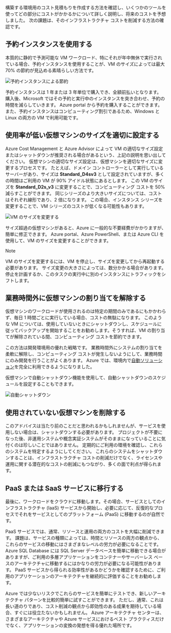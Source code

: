 構築する環境用のコスト見積もりを作成する方法を確認し、いくつかのツールを使ってどの部分にコストがかかるかについて詳しく説明し、将来のコストを予想しました。 次の課題は、そのインフラストラクチャ コストを削減する方法の確認です。

## <a name="use-reserved-instances"></a>予約インスタンスを使用する

本質的に静的で予測可能な VM ワークロード、特にそれが年中無休で実行されている場合、予約インスタンスを使用することが、VM のサイズによっては最大 70% の節約が見込める素晴らしい方法です。

![予約インスタンスによる節約](../images/savings-coins.png)

予約インスタンスは 1 年または 3 年単位で購入でき、全額前払いとなります。 購入後、Microsoft ではその予約と実行中のインスタンスを突き合わせ、予約の時間を減らしていきます。 Azure portal から予約を購入することができます。 また、予約インスタンスはコンピューティング割引であるため、Windows と Linux の両方の VM で利用可能です。

## <a name="right-size-underutilized-virtual-machines"></a>使用率が低い仮想マシンのサイズを適切に設定する

Azure Cost Management と Azure Advisor によって VM の適切なサイズ設定またはシャットダウンが推奨される場合があるという、上記の説明を思い出してください。 仮想マシンの適切なサイズ設定は、仮想マシンを適切なサイズに変更するプロセスです。 たとえば、ドメイン コントローラーとして実行しているサーバーがあり、サイズは **Standard_D4sv3** として設定されていますが、多くの時間はご利用の VM が 90% アイドル状態にあるとします。 この VM のサイズを **Standard_D2s_v3** に変更することで、コンピューティング コストを 50% 減らすことができます。 同じシリーズのより大きいサイズについては、コストはそれぞれ線形であり、2 倍になります。 この場合、インスタンス シリーズを変更することで、VM シリーズのコストが低くなる可能性もあります。

![VM のサイズを変更する](../images/vm-resize.png)

サイズ超過の仮想マシンがあると、Azure に一般的な不要経費がかかりますが、簡単に修正できます。 Azure portal、Azure PowerShell、または Azure CLI を使用して、VM のサイズを変更することができます。

> [!NOTE]
> VM のサイズを変更するには、VM を停止し、サイズを変更してから再起動する必要があります。 サイズ変更の大きさによっては、数分かかる場合があります。 停止を計画するか、このタスクの実行中に別のインスタンスにトラフィックをシフトします。

## <a name="deallocate-virtual-machines-in-off-hours"></a>業務時間外に仮想マシンの割り当てを解除する

仮想マシンのワークロードが使用されるのは特定の期間のみであるにもかかわらず、毎日 1 時間ごとに実行している場合、コストの無駄になります。 このような VM については、使用していないときにシャットダウンし、スケジュールに従ってバックアップを開始することをお勧めします。そうすれば、VM の割り当てが解除されている間、コンピューティング コストを節約できます。

この方法は開発環境用の優れた戦略です。 業務時間外にシステムの割り当てを柔軟に解除し、コンピューティング コストが発生しないようにして、業務時間にのみ開発を行うことがよくあります。 Azure では、環境内で[自動ソリューション](https://docs.microsoft.com/azure/automation/automation-solution-vm-management)を完全に利用できるようになりました。

仮想マシンで自動シャットダウン機能を使用して、自動シャットダウンのスケジュールを設定することもできます。

![自動シャットダウン](../images/vm-auto-shutdown.png)

## <a name="delete-unused-virtual-machines"></a>使用されていない仮想マシンを削除する 

 このアドバイスは当たり前のことだと思われるかもしれませんが、サービスを使用しない場合は、シャットダウンする必要があります。 プロジェクトが不要になった後、非運用システムや概念実証システムがそのままになっていることに気付くのは珍しいことではありません。 定期的にご利用の環境を確認し、これらのシステムを特定するようにしてください。 これらのシステムをシャットダウンすることは、インフラストラクチャ コストの削減だけでなく、ライセンスや運用に関する潜在的なコストの削減にもつながり、多くの面で利点が得られます。

## <a name="migrate-to-paas-or-saas-services"></a>PaaS または SaaS サービスに移行する 

最後に、ワークロードをクラウドに移動します。その場合、サービスとしてのインフラストラクチャ (IaaS) サービスから開始し、必要に応じて、反復的なプロセスでそれをサービスとしてのプラットフォーム (PaaS) に移動するのが自然です。

PaaS サービスでは、通常、リソースと運用の両方のコストを大幅に削減できます。 課題は、サービスの種類によっては、時間とリソースの両方の観点から、これらのサービスの移動にはさまざまなレベルの労力が必要になることです。 Azure SQL Database には SQL Server データベースを簡単に移動できる場合がありますが、ご利用の多層アプリケーションをコンテナーやサーバーレス ベースのアーキテクチャに移動するにはかなりの労力が必要になる可能性があります。 PaaS サービスから得られる効率性があるかどうかを確認するために、ご利用のアプリケーションのアーキテクチャを継続的に評価することをお勧めします。  

Azure では少ないリスクでこれらのサービスを簡単にテストでき、新しいアーキテクチャ パターンを比較的簡単に試すことができます。 ただし、通常、これは長い道のりであり、コスト削減の観点から即効性のある成果を期待している場合、すぐには役立たないかもしれません。 Azure アーキテクチャ センターは、さまざまなアーキテクチャや Azure サービスにおけるベスト プラクティスだけでなく、アプリケーションの変換の発想を得る優れた場所です。 